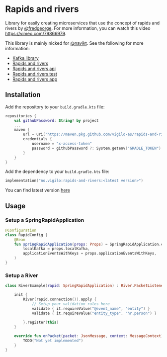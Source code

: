 # Rapids and rivers

Library for easily creating microservices that use the concept of rapids and rivers by [@fredgeorge](https://github.com/fredgeorge/). For more
information, you can watch this video https://vimeo.com/79866979.

This library is mainly nicked for [@navikt](https://github.com/navikt/). See the following for more information:
- [Kafka library](https://github.com/navikt/tbd-libs/tree/main/kafka)
- [Rapids and rivers](https://github.com/navikt/tbd-libs/tree/main/rapids-and-rivers)
- [Rapids and rivers api](https://github.com/navikt/tbd-libs/tree/main/rapids-and-rivers-api)
- [Rapids and rivers test](https://github.com/navikt/tbd-libs/tree/main/rapids-and-rivers-test)
- [Rapids and rivers app](https://github.com/navikt/rapids-and-rivers)

## Installation
Add the repository to your `build.gradle.kts` file:
```kotlin
repositories {
    val githubPassword: String? by project
    ...
    maven {
        url = uri("https://maven.pkg.github.com/vigilo-as/rapids-and-rivers")
        credentials {
            username = "x-access-token"
            password = githubPassword ?: System.getenv("GRADLE_TOKEN")
        }
    }
}
``` 

Add the dependency to your `build.gradle.kts` file:
```kotlin
implementation("no.vigilo:rapids-and-rivers:<latest version>")
```
You can find latest version [here](https://github.com/Vigilo-AS/rapids-and-rivers/packages/2264175)

## Usage
### Setup a SpringRapidApplication
```kotlin
@Configuration
class RapidConfig {
    @Bean
    fun springRapidApplication(props: Props) = SpringRapidApplication.create(
        localKafka = props.localKafka,
        applicationEventsWithKeys = props.applicationEventsWithKeys,
    )
}
```
### Setup a River
```kotlin
class RiverExample(rapid: SpringRapidApplication) : River.PacketListener {

    init {
        River(rapid.connection()).apply {
            // Setup your validation rules here
            validate { it.requireValue("@event_name", "entity") }
            validate { it.requireValue("entity_type", "hr.person") }
            
        }.register(this)
    }

    override fun onPacket(packet: JsonMessage, context: MessageContext) {
        TODO("Not yet implemented")
    }
}
```